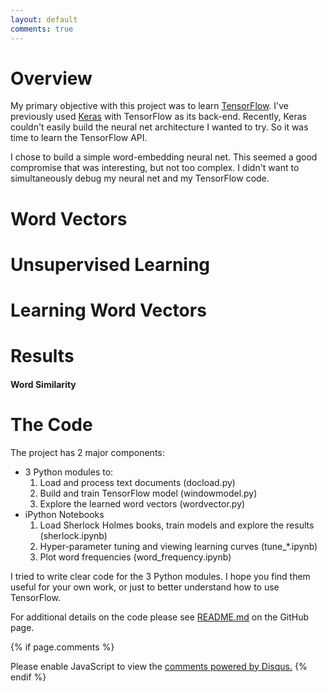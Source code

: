 ```yaml
---
layout: default
comments: true
---
```


# Overview

My primary objective with this project was to learn [TensorFlow](https://www.tensorflow.org/). I've previously used [Keras](https://keras.io/) with TensorFlow as its back-end. Recently, Keras couldn't easily build the neural net architecture I wanted to try. So it was time to learn the TensorFlow API.

I chose to build a simple word-embedding neural net. This seemed a good compromise that was interesting, but not too complex. I didn't want to simultaneously debug my neural net and my TensorFlow code.

# Word Vectors


# Unsupervised Learning


# Learning Word Vectors


# Results


#### Word Similarity

# The Code

The project has 2 major components:

* 3 Python modules to:
	1. Load and process text documents (docload.py)
	2. Build and train TensorFlow model (windowmodel.py)
	3. Explore the learned word vectors (wordvector.py)
* iPython Notebooks
	1. Load Sherlock Holmes books, train models and explore the results (sherlock.ipynb)
	2. Hyper-parameter tuning and viewing learning curves (tune\_\*.ipynb)
	3. Plot word frequencies (word\_frequency.ipynb)

I tried to write clear code for the 3 Python modules. I hope you find them useful for your own work, or just to better understand how to use TensorFlow.

For additional details on the code please see [README.md](https://github.com/pat-coady/word2vec/blob/master/README.md) on the GitHub page.

{% if page.comments %}
<div id="disqus_thread"></div>
<script>
var disqus_config = function () {
this.page.url = 'https://pat-coady.github.io/rnn/';
};
(function() { // DON'T EDIT BELOW THIS LINE
var d = document, s = d.createElement('script');
s.src = '//https-pat-coady-github-io.disqus.com/embed.js';
s.setAttribute('data-timestamp', +new Date());
(d.head || d.body).appendChild(s);
})();
</script>
<noscript>Please enable JavaScript to view the <a href="https://disqus.com/?ref_noscript">comments powered by Disqus.</a></noscript>
{% endif %}

